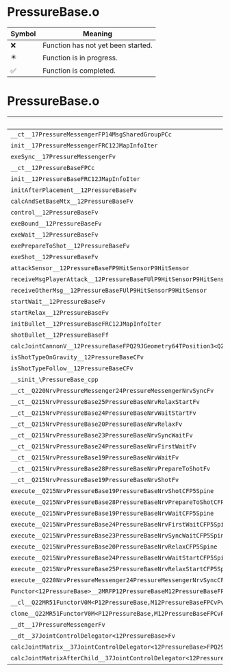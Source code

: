 # PressureBase.o
| Symbol | Meaning 
| ------------- | ------------- 
| :x: | Function has not yet been started. 
| :eight_pointed_black_star: | Function is in progress. 
| :white_check_mark: | Function is completed. 


# PressureBase.o
| Symbol | Decompiled? |
| ------------- | ------------- |
| `__ct__17PressureMessengerFP14MsgSharedGroupPCc` | :white_check_mark: |
| `init__17PressureMessengerFRC12JMapInfoIter` | :white_check_mark: |
| `exeSync__17PressureMessengerFv` | :white_check_mark: |
| `__ct__12PressureBaseFPCc` | :white_check_mark: |
| `init__12PressureBaseFRC12JMapInfoIter` | :white_check_mark: |
| `initAfterPlacement__12PressureBaseFv` | :x: |
| `calcAndSetBaseMtx__12PressureBaseFv` | :white_check_mark: |
| `control__12PressureBaseFv` | :white_check_mark: |
| `exeBound__12PressureBaseFv` | :white_check_mark: |
| `exeWait__12PressureBaseFv` | :white_check_mark: |
| `exePrepareToShot__12PressureBaseFv` | :white_check_mark: |
| `exeShot__12PressureBaseFv` | :white_check_mark: |
| `attackSensor__12PressureBaseFP9HitSensorP9HitSensor` | :white_check_mark: |
| `receiveMsgPlayerAttack__12PressureBaseFUlP9HitSensorP9HitSensor` | :white_check_mark: |
| `receiveOtherMsg__12PressureBaseFUlP9HitSensorP9HitSensor` | :white_check_mark: |
| `startWait__12PressureBaseFv` | :white_check_mark: |
| `startRelax__12PressureBaseFv` | :white_check_mark: |
| `initBullet__12PressureBaseFRC12JMapInfoIter` | :white_check_mark: |
| `shotBullet__12PressureBaseFf` | :white_check_mark: |
| `calcJointCannonV__12PressureBaseFPQ29JGeometry64TPosition3<Q29JGeometry38TMatrix34<Q29JGeometry13SMatrix34C<f>>>RC19JointControllerInfo` | :x: |
| `isShotTypeOnGravity__12PressureBaseCFv` | :white_check_mark: |
| `isShotTypeFollow__12PressureBaseCFv` | :white_check_mark: |
| `__sinit_\PressureBase_cpp` | :white_check_mark: |
| `__ct__Q220NrvPressureMessenger24PressureMessengerNrvSyncFv` | :white_check_mark: |
| `__ct__Q215NrvPressureBase25PressureBaseNrvRelaxStartFv` | :white_check_mark: |
| `__ct__Q215NrvPressureBase24PressureBaseNrvWaitStartFv` | :white_check_mark: |
| `__ct__Q215NrvPressureBase20PressureBaseNrvRelaxFv` | :white_check_mark: |
| `__ct__Q215NrvPressureBase23PressureBaseNrvSyncWaitFv` | :white_check_mark: |
| `__ct__Q215NrvPressureBase24PressureBaseNrvFirstWaitFv` | :white_check_mark: |
| `__ct__Q215NrvPressureBase19PressureBaseNrvWaitFv` | :white_check_mark: |
| `__ct__Q215NrvPressureBase28PressureBaseNrvPrepareToShotFv` | :white_check_mark: |
| `__ct__Q215NrvPressureBase19PressureBaseNrvShotFv` | :white_check_mark: |
| `execute__Q215NrvPressureBase19PressureBaseNrvShotCFP5Spine` | :white_check_mark: |
| `execute__Q215NrvPressureBase28PressureBaseNrvPrepareToShotCFP5Spine` | :white_check_mark: |
| `execute__Q215NrvPressureBase19PressureBaseNrvWaitCFP5Spine` | :white_check_mark: |
| `execute__Q215NrvPressureBase24PressureBaseNrvFirstWaitCFP5Spine` | :white_check_mark: |
| `execute__Q215NrvPressureBase23PressureBaseNrvSyncWaitCFP5Spine` | :white_check_mark: |
| `execute__Q215NrvPressureBase20PressureBaseNrvRelaxCFP5Spine` | :white_check_mark: |
| `execute__Q215NrvPressureBase24PressureBaseNrvWaitStartCFP5Spine` | :white_check_mark: |
| `execute__Q215NrvPressureBase25PressureBaseNrvRelaxStartCFP5Spine` | :white_check_mark: |
| `execute__Q220NrvPressureMessenger24PressureMessengerNrvSyncCFP5Spine` | :white_check_mark: |
| `Functor<12PressureBase>__2MRFP12PressureBaseM12PressureBaseFPCvPv_v_Q22MR51FunctorV0M<P12PressureBase,M12PressureBaseFPCvPv_v>` | :white_check_mark: |
| `__cl__Q22MR51FunctorV0M<P12PressureBase,M12PressureBaseFPCvPv_v>CFv` | :white_check_mark: |
| `clone__Q22MR51FunctorV0M<P12PressureBase,M12PressureBaseFPCvPv_v>CFP7JKRHeap` | :white_check_mark: |
| `__dt__17PressureMessengerFv` | :white_check_mark: |
| `__dt__37JointControlDelegator<12PressureBase>Fv` | :white_check_mark: |
| `calcJointMatrix__37JointControlDelegator<12PressureBase>FPQ29JGeometry64TPosition3<Q29JGeometry38TMatrix34<Q29JGeometry13SMatrix34C<f>>>RC19JointControllerInfo` | :x: |
| `calcJointMatrixAfterChild__37JointControlDelegator<12PressureBase>FPQ29JGeometry64TPosition3<Q29JGeometry38TMatrix34<Q29JGeometry13SMatrix34C<f>>>RC19JointControllerInfo` | :x: |
